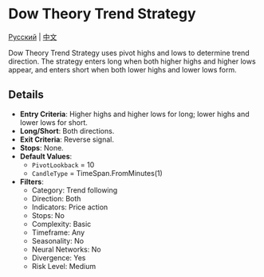 # Dow Theory Trend Strategy
[Русский](README_ru.md) | [中文](README_cn.md)

Dow Theory Trend Strategy uses pivot highs and lows to determine trend direction. The strategy enters long when both higher highs and higher lows appear, and enters short when both lower highs and lower lows form.

## Details

- **Entry Criteria**: Higher highs and higher lows for long; lower highs and lower lows for short.
- **Long/Short**: Both directions.
- **Exit Criteria**: Reverse signal.
- **Stops**: None.
- **Default Values**:
  - `PivotLookback` = 10
  - `CandleType` = TimeSpan.FromMinutes(1)
- **Filters**:
  - Category: Trend following
  - Direction: Both
  - Indicators: Price action
  - Stops: No
  - Complexity: Basic
  - Timeframe: Any
  - Seasonality: No
  - Neural Networks: No
  - Divergence: Yes
  - Risk Level: Medium
